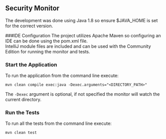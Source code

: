 ## Security Monitor

The development was done using Java 1.8 so ensure $JAVA_HOME is set for the correct version. 

###IDE Configuration
The project utilizes Apache Maven so configuring an IDE can be done using the pom.xml file.<br />
IntelliJ module files are included and can be used with the Community Edition for running the monitor and tests.

### Start the Application
To run the application from the command line execute:

```mvn clean compile exec:java -Dexec.arguments="<DIRECTORY_PATH>"```

The ```-Dexec``` argument is optional, if not specified the monitor will watch the current directory.

### Run the Tests
To run all the tests from the command line execute:

```mvn clean test```
